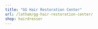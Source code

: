 ```yaml
---
title: "GG Hair Restoration Center"
url: /latham/gg-hair-restoration-center/
shop: hairdresser
---
```

